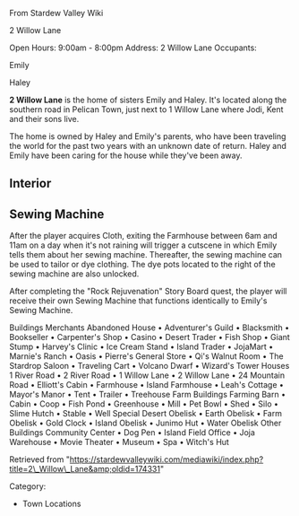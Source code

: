 From Stardew Valley Wiki

2 Willow Lane

Open Hours: 9:00am - 8:00pm Address: 2 Willow Lane Occupants:

Emily

Haley

**2 Willow Lane** is the home of sisters Emily and Haley. It's located along the southern road in Pelican Town, just next to 1 Willow Lane where Jodi, Kent and their sons live.

The home is owned by Haley and Emily's parents, who have been traveling the world for the past two years with an unknown date of return. Haley and Emily have been caring for the house while they've been away.

## Interior

## Sewing Machine

After the player acquires Cloth, exiting the Farmhouse between 6am and 11am on a day when it's not raining will trigger a cutscene in which Emily tells them about her sewing machine. Thereafter, the sewing machine can be used to tailor or dye clothing. The dye pots located to the right of the sewing machine are also unlocked.

After completing the "Rock Rejuvenation" Story Board quest, the player will receive their own Sewing Machine that functions identically to Emily's Sewing Machine.

Buildings Merchants Abandoned House • Adventurer's Guild • Blacksmith • Bookseller • Carpenter's Shop • Casino • Desert Trader • Fish Shop • Giant Stump • Harvey's Clinic • Ice Cream Stand • Island Trader • JojaMart • Marnie's Ranch • Oasis • Pierre's General Store • Qi's Walnut Room • The Stardrop Saloon • Traveling Cart • Volcano Dwarf • Wizard's Tower Houses 1 River Road • 2 River Road • 1 Willow Lane • 2 Willow Lane • 24 Mountain Road • Elliott's Cabin • Farmhouse • Island Farmhouse • Leah's Cottage • Mayor's Manor • Tent • Trailer • Treehouse Farm Buildings Farming Barn • Cabin • Coop • Fish Pond • Greenhouse • Mill • Pet Bowl • Shed • Silo • Slime Hutch • Stable • Well Special Desert Obelisk • Earth Obelisk • Farm Obelisk • Gold Clock • Island Obelisk • Junimo Hut • Water Obelisk Other Buildings Community Center • Dog Pen • Island Field Office • Joja Warehouse • Movie Theater • Museum • Spa • Witch's Hut

Retrieved from "https://stardewvalleywiki.com/mediawiki/index.php?title=2\_Willow\_Lane&amp;oldid=174331"

Category:

- Town Locations
